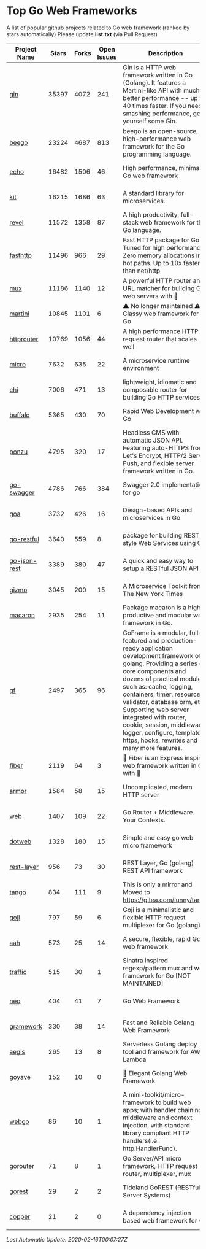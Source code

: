 # Top Go Web Frameworks
A list of popular github projects related to Go web framework (ranked by stars automatically)
Please update **list.txt** (via Pull Request)

| Project Name | Stars | Forks | Open Issues | Description | Last Commit |
| ------------ | ----- | ----- | ----------- | ----------- | ----------- |
| [gin](https://github.com/gin-gonic/gin) | 35397 | 4072 | 241 | Gin is a HTTP web framework written in Go (Golang). It features a Martini-like API with much better performance -- up to 40 times faster. If you need smashing performance, get yourself some Gin. | 2020-02-13 12:23:29 |
| [beego](https://github.com/astaxie/beego) | 23224 | 4687 | 813 | beego is an open-source, high-performance web framework for the Go programming language. | 2020-02-07 08:23:57 |
| [echo](https://github.com/labstack/echo) | 16482 | 1506 | 46 | High performance, minimalist Go web framework | 2020-02-03 18:09:27 |
| [kit](https://github.com/go-kit/kit) | 16215 | 1686 | 63 | A standard library for microservices. | 2020-02-14 04:09:45 |
| [revel](https://github.com/revel/revel) | 11572 | 1358 | 87 | A high productivity, full-stack web framework for the Go language. | 2018-10-30 13:23:52 |
| [fasthttp](https://github.com/valyala/fasthttp) | 11496 | 966 | 29 | Fast HTTP package for Go. Tuned for high performance. Zero memory allocations in hot paths. Up to 10x faster than net/http | 2020-02-12 12:51:27 |
| [mux](https://github.com/gorilla/mux) | 11186 | 1140 | 12 | A powerful HTTP router and URL matcher for building Go web servers with 🦍 | 2020-01-12 19:17:43 |
| [martini](https://github.com/go-martini/martini) | 10845 | 1101 | 6 | ⚠️ No longer maintained ⚠️  Classy web framework for Go | 2017-01-21 21:58:54 |
| [httprouter](https://github.com/julienschmidt/httprouter) | 10769 | 1056 | 44 | A high performance HTTP request router that scales well | 2020-01-14 09:48:04 |
| [micro](https://github.com/micro/micro) | 7632 | 635 | 22 | A microservice runtime environment | 2020-02-15 21:36:33 |
| [chi](https://github.com/go-chi/chi) | 7006 | 471 | 13 | lightweight, idiomatic and composable router for building Go HTTP services | 2020-01-22 16:32:13 |
| [buffalo](https://github.com/gobuffalo/buffalo) | 5365 | 430 | 70 | Rapid Web Development w/ Go | 2020-02-06 18:40:21 |
| [ponzu](https://github.com/ponzu-cms/ponzu) | 4795 | 320 | 17 | Headless CMS with automatic JSON API. Featuring auto-HTTPS from Let's Encrypt, HTTP/2 Server Push, and flexible server framework written in Go. | 2020-01-02 00:14:32 |
| [go-swagger](https://github.com/go-swagger/go-swagger) | 4786 | 766 | 384 | Swagger 2.0 implementation for go | 2020-02-11 16:19:45 |
| [goa](https://github.com/goadesign/goa) | 3732 | 426 | 16 | Design-based APIs and microservices in Go | 2020-02-10 02:48:49 |
| [go-restful](https://github.com/emicklei/go-restful) | 3640 | 559 | 8 | package for building REST-style Web Services using Go | 2020-01-29 10:25:38 |
| [go-json-rest](https://github.com/ant0ine/go-json-rest) | 3389 | 380 | 47 | A quick and easy way to setup a RESTful JSON API | 2017-09-13 04:12:08 |
| [gizmo](https://github.com/nytimes/gizmo) | 3045 | 200 | 15 | A Microservice Toolkit from The New York Times | 2019-12-20 17:17:13 |
| [macaron](https://github.com/go-macaron/macaron) | 2935 | 254 | 11 | Package macaron is a high productive and modular web framework in Go. | 2019-10-19 23:13:54 |
| [gf](https://github.com/gogf/gf) | 2497 | 365 | 96 | GoFrame is a modular, full-featured and production-ready application development framework of golang. Providing a series of core components and dozens of practical modules, such as: cache, logging, containers, timer, resource, validator, database orm, etc. Supporting web server integrated with router, cookie, session, middleware, logger, configure, template, https, hooks, rewrites and many more features.  | 2020-02-15 04:00:20 |
| [fiber](https://github.com/gofiber/fiber) | 2119 | 64 | 3 | 🚀 Fiber is an Express inspired web framework written in Go with 💖 | 2020-02-15 16:12:12 |
| [armor](https://github.com/labstack/armor) | 1584 | 58 | 15 | Uncomplicated, modern HTTP server | 2019-08-03 18:10:09 |
| [web](https://github.com/gocraft/web) | 1407 | 109 | 22 | Go Router + Middleware. Your Contexts. | 2019-02-07 15:06:52 |
| [dotweb](https://github.com/devfeel/dotweb) | 1328 | 180 | 15 | Simple and easy go web micro framework | 2019-12-01 08:01:18 |
| [rest-layer](https://github.com/rs/rest-layer) | 956 | 73 | 30 | REST Layer, Go (golang) REST API framework | 2019-12-05 10:17:11 |
| [tango](https://github.com/lunny/tango) | 834 | 111 | 9 | This is only a mirror and Moved to https://gitea.com/lunny/tango | 2019-05-17 03:31:10 |
| [goji](https://github.com/goji/goji) | 797 | 59 | 6 | Goji is a minimalistic and flexible HTTP request multiplexer for Go (golang) | 2019-01-26 23:58:29 |
| [aah](https://github.com/go-aah/aah) | 573 | 25 | 14 | A secure, flexible, rapid Go web framework | 2019-10-12 08:09:30 |
| [traffic](https://github.com/gravityblast/traffic) | 515 | 30 | 1 | Sinatra inspired regexp/pattern mux and web framework for Go [NOT MAINTAINED] | 2015-11-26 21:31:07 |
| [neo](https://github.com/ivpusic/neo) | 404 | 41 | 7 | Go Web Framework | 2017-08-14 23:54:31 |
| [gramework](https://github.com/gramework/gramework) | 330 | 38 | 14 | Fast and Reliable Golang Web Framework | 2020-01-21 17:51:59 |
| [aegis](https://github.com/tmaiaroto/aegis) | 265 | 13 | 8 | Serverless Golang deploy tool and framework for AWS Lambda | 2019-07-28 17:59:41 |
| [goyave](https://github.com/System-Glitch/goyave) | 152 | 10 | 0 | :pear: Elegant Golang Web Framework | 2020-02-05 15:57:55 |
| [webgo](https://github.com/bnkamalesh/webgo) | 86 | 10 | 1 | A mini-toolkit/micro-framework to build web apps; with handler chaining, middleware and context injection, with standard library compliant HTTP handlers(i.e. http.HandlerFunc). | 2020-01-28 04:26:44 |
| [gorouter](https://github.com/vardius/gorouter) | 71 | 8 | 1 | Go Server/API micro framework, HTTP request router, multiplexer, mux | 2020-02-09 01:11:06 |
| [gorest](https://github.com/tideland/gorest) | 29 | 2 | 2 | Tideland GoREST (RESTful Server Systems) | 2017-11-10 13:00:37 |
| [copper](https://github.com/tusharsoni/copper) | 21 | 2 | 0 | A dependency injection based web framework for Go | 2020-02-03 01:29:53 |

*Last Automatic Update: 2020-02-16T00:07:27Z*